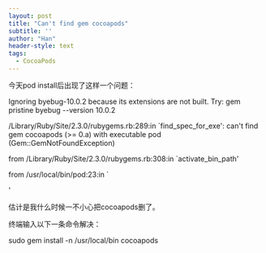 ```yaml
---
layout: post
title: "Can't find gem cocoapods"
subtitle: ''
author: "Han"
header-style: text
tags:
  - CocoaPods
---
```


今天pod install后出现了这样一个问题：

Ignoring byebug-10.0.2 because its extensions are not built. Try: gem pristine byebug --version 10.0.2

/Library/Ruby/Site/2.3.0/rubygems.rb:289:in `find_spec_for_exe': can't find gem cocoapods (>= 0.a) with executable pod (Gem::GemNotFoundException)

from /Library/Ruby/Site/2.3.0/rubygems.rb:308:in `activate_bin_path'

from /usr/local/bin/pod:23:in `<main>'

估计是我什么时候一不小心把cocoapods删了。

终端输入以下一条命令解决：

sudo gem install -n /usr/local/bin cocoapods






